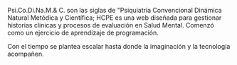 Psi.Co.Di.Na.M.& C. son las siglas de "Psiquiatria Convencional Dinámica Natural Metódica y Científica; HCPE es una web diseñada para gestionar historias clinicas y procesos de evaluación en Salud Mental. Comenzó como un ejercicio de aprendizaje de programación.

Con el tiempo se plantea escalar hasta donde la imaginación y la tecnología acompañen.

